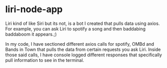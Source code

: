 # liri-node-app

Liri kind of like Siri but its not, is a bot I created that pulls data using axios. For example, you can ask Liri to spotify a song and then baddabing baddaboom it appears.;)

In my code, I have sectioned different axios calls for spotify, OMBd and Bands in Town that pulls the data from certain requests you ask Liri. Inside those said calls, I have console logged different responses that specifically pull information to see in the terminal. 

